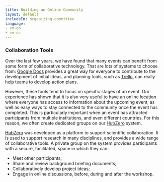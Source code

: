 ```yaml
---
title: Building an Online Community
layout: default
includeIn: organizing-committee
language: 
- en-gb
- en-us
---
```

### Collaboration Tools 
Over the last few years, we have found that many events can benefit from some form of collaborative technology. That are lots of systems to choose from: [Google Docs](https://www.google.com/docs/about/) provides a great way for everyone to contribute to the development of initial ideas, and planning tools, such as [Trello](https://trello.com), can really help teams to develop action plans.

However, these tools tend to focus on specific stages of an event. Our experience has shown that it is also very useful to have an online location where everyone has access to information about the upcoming event, as well as easy ways to stay connected to the community once the event has completed. This is particularly important when an event has attracted participants from multiple institutions, and even different countries. For this reason, we often create dedicated groups on our [HubZero](http://hubzero.org) system.

[HubZero](http://hubzero.org) was developed as a platform to support scientific collaboration. It is used to support research in many disciplines, and provides a wide range of collaborative tools. A private group on the system provides participants with a secure, facilitated, space in which they can:
 * Meet other participants;
 * Share and review background briefing documents;
 * Collaboratively develop project ideas;
 * Engage in online discussions, before, during and after the workshop.

